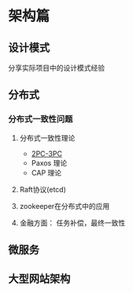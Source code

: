 # 架构篇

## 设计模式
分享实际项目中的设计模式经验

## 分布式

### 分布式一致性问题
1. 分布式一致性理论
   - [2PC-3PC](/2PC-3PC.md)
   - Paxos 理论
   - CAP 理论
   
2. Raft协议(etcd)
4. zookeeper在分布式中的应用
5. 金融方面： 任务补偿，最终一致性

## 微服务

## 大型网站架构


